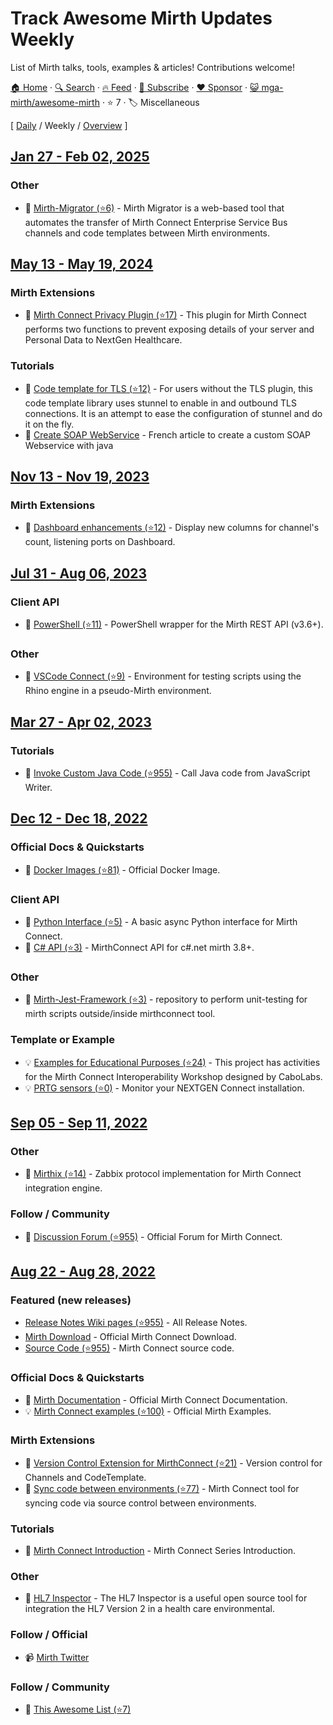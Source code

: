 # Track Awesome Mirth Updates Weekly

List of Mirth talks, tools, examples & articles! Contributions welcome! 

[🏠 Home](/README.md) · [🔍 Search](https://www.trackawesomelist.com/search/) · [🔥 Feed](https://www.trackawesomelist.com/mga-mirth/awesome-mirth/week/rss.xml) · [📮 Subscribe](https://trackawesomelist.us17.list-manage.com/subscribe?u=d2f0117aa829c83a63ec63c2f&id=36a103854c) · [❤️  Sponsor](https://github.com/sponsors/theowenyoung) · [😺 mga-mirth/awesome-mirth](https://github.com/mga-mirth/awesome-mirth) · ⭐ 7 · 🏷️ Miscellaneous

[ [Daily](/content/mga-mirth/awesome-mirth/README.md) / Weekly / [Overview](/content/mga-mirth/awesome-mirth/readme/README.md) ]

## [Jan 27 - Feb 02, 2025](/content/2025/4/README.md)

### Other

*   🔧 [Mirth-Migrator (⭐6)](https://github.com/odoodo/Mirth-Migrator) - Mirth Migrator is a web-based tool that automates the transfer of Mirth Connect Enterprise Service Bus channels and code templates between Mirth environments.

## [May 13 - May 19, 2024](/content/2024/20/README.md)

### Mirth Extensions

*   🔧 [Mirth Connect Privacy Plugin (⭐17)](https://github.com/tonygermano/mirth-user-privacy-plugin) - This plugin for Mirth Connect performs two functions to prevent exposing details of your server and Personal Data to NextGen Healthcare.

### Tutorials

*   📝 [Code template for TLS (⭐12)](https://github.com/pacmano1/mirthstunnel) - For users without the TLS plugin, this code template library uses stunnel to enable in and outbound TLS connections. It is an attempt to ease the configuration of stunnel and do it on the fly.
*   📝 [Create SOAP WebService](https://cboyer.github.io/developpement/mirth-webservice-soap/) - French article to create a custom SOAP Webservice with java

## [Nov 13 - Nov 19, 2023](/content/2023/46/README.md)

### Mirth Extensions

*   🔧 [Dashboard enhancements (⭐12)](https://github.com/jonbartels/mirth-connect-dashboard-count) - Display new columns for channel's count, listening ports on Dashboard.

## [Jul 31 - Aug 06, 2023](/content/2023/31/README.md)

### Client API

*   🔧 [PowerShell (⭐11)](https://github.com/naql/PS_Mirth) - PowerShell wrapper for the Mirth REST API (v3.6+).

### Other

*   🔧 [VSCode Connect (⭐9)](https://github.com/tonygermano/connect-vscode) - Environment for testing scripts using the Rhino engine in a pseudo-Mirth environment.

## [Mar 27 - Apr 02, 2023](/content/2023/13/README.md)

### Tutorials

*   📝 [Invoke Custom Java Code (⭐955)](https://github.com/nextgenhealthcare/connect/wiki/Invoke-Custom-Java-Code) - Call Java code from JavaScript Writer.

## [Dec 12 - Dec 18, 2022](/content/2022/50/README.md)

### Official Docs & Quickstarts

*   🔧 [Docker Images (⭐81)](https://github.com/nextgenhealthcare/connect-docker) - Official Docker Image.

### Client API

*   🔧 [Python Interface (⭐5)](https://github.com/renalreg/python-mirth-client) - A basic async Python interface for Mirth Connect.
*   🔧 [C# API (⭐3)](https://github.com/feathersct/MirthConnect) - MirthConnect API for c#.net mirth 3.8+.

### Other

*   🔧 [Mirth-Jest-Framework (⭐3)](https://github.com/vibinernesto/Mirth-Jest-Framework) - repository to perform unit-testing for mirth scripts outside/inside mirthconnect tool.

### Template or Example

*   💡 [Examples for Educational Purposes (⭐24)](https://github.com/ppazos/cabolabs-mirth) - This project has activities for the Mirth Connect Interoperability Workshop designed by CaboLabs.
*   💡 [PRTG sensors (⭐0)](https://github.com/0xLigety/PRTG-Healthcare) - Monitor your NEXTGEN Connect installation.

## [Sep 05 - Sep 11, 2022](/content/2022/36/README.md)

### Other

*   🔧 [Mirthix (⭐14)](https://github.com/cboyer/mirth-zabbix) - Zabbix protocol implementation for Mirth Connect integration engine.

### Follow / Community

*   📖 [Discussion Forum (⭐955)](https://github.com/nextgenhealthcare/connect/discussions) - Official Forum for Mirth Connect.

## [Aug 22 - Aug 28, 2022](/content/2022/34/README.md)

### Featured (new releases)

*   [Release Notes Wiki pages (⭐955)](https://github.com/nextgenhealthcare/connect/wiki/Release-Notes) - All Release Notes.
*   [Mirth Download](https://www.nextgen.com/products-and-services/mirth-connect-downloads) - Official Mirth Connect Download.
*   [Source Code (⭐955)](https://github.com/nextgenhealthcare/connect) - Mirth Connect source code.

### Official Docs & Quickstarts

*   📖 [Mirth Documentation](https://docs.nextgen.com/bundle/Mirth_User_Guide_41/page/connect/connect/topics/c_Getting_Started_mirth_connect_ug.html) - Official Mirth Connect Documentation.
*   💡 [Mirth Connect examples (⭐100)](https://github.com/nextgenhealthcare/connect-examples) - Official Mirth Examples.

### Mirth Extensions

*   🔧 [Version Control Extension for MirthConnect (⭐21)](https://github.com/kayyagari/git-ext) - Version control for Channels and CodeTemplate.
*   🔧 [Sync code between environments (⭐77)](https://github.com/SagaHealthcareIT/mirthsync) - Mirth Connect tool for syncing code via source control between environments.

### Tutorials

*   📝 [Mirth Connect Introduction](https://vigyanix.com/blog/mirth-connect-series-introduction/) - Mirth Connect Series Introduction.

### Other

*   🔧 [HL7 Inspector](https://bitbucket.org/crambow/hl7inspector/wiki/Home) - The HL7 Inspector is a useful open source tool for integration the HL7 Version 2 in a health care environmental.

### Follow / Official

*   📹 [Mirth Twitter](https://www.twitter.com/nextgen)

### Follow / Community

*   📖 [This Awesome List (⭐7)](https://github.com/mga-mirth/awesome-mirth)